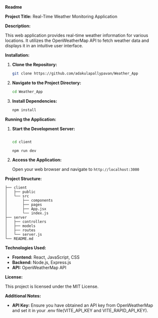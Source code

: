 
**Readme**

**Project Title:** Real-Time Weather Monitoring Application

**Description:**

This web application provides real-time weather information for various locations. It utilizes the OpenWeatherMap API to fetch weather data and displays it in an intuitive user interface.

**Installation:**

1. **Clone the Repository:**

   ```bash
   git clone https://github.com/adakulapallypavan/Weather_App
   ```

2. **Navigate to the Project Directory:**

   ```bash
   cd Weather_App
   ```

3. **Install Dependencies:**

   ```bash
   npm install
   ```

**Running the Application:**

1. **Start the Development Server:**

   ```bash

   cd client
   
   npm run dev
   ```

2. **Access the Application:**

   Open your web browser and navigate to `http://localhost:3000`

**Project Structure:**

```
├── client
│   ├── public
│   └── src
│       ├── components
│       ├── pages
│       ├── App.jsx
│       └── index.js
├── server
│   ├── controllers
│   ├── models
│   ├── routes
│   └── server.js
└── README.md
```

**Technologies Used:**

- **Frontend:** React, JavaScript, CSS
- **Backend:** Node.js, Express.js
- **API:** OpenWeatherMap API

**License:**

This project is licensed under the MIT License.

**Additional Notes:**

- **API Key:** Ensure you have obtained an API key from OpenWeatherMap and set it in your .env file(VITE_API_KEY and VITE_RAPID_API_KEY).

